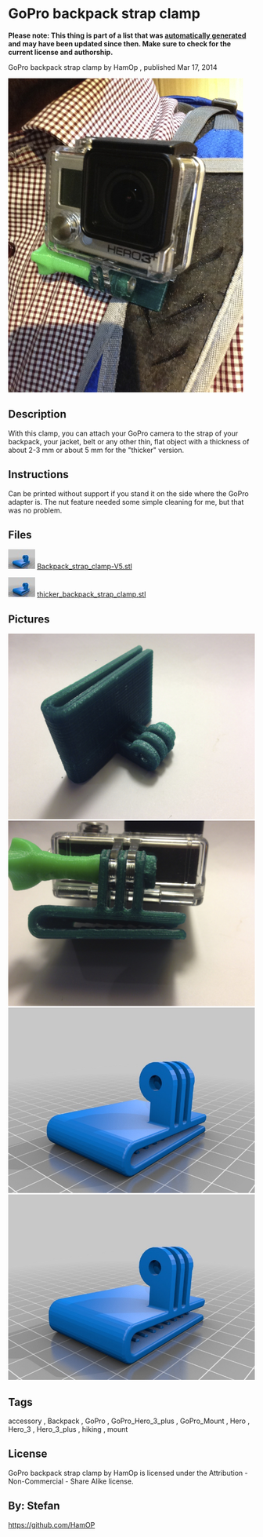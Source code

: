 GoPro backpack strap clamp
===============
**Please note: This thing is part of a list that was [automatically generated](https://github.com/carlosgs/export-things) and may have been updated since then. Make sure to check for the current license and authorship.**  

GoPro backpack strap clamp  by HamOp , published Mar 17, 2014

![Image](img/IMG_2739_display_large.jpg)

Description
--------
With this clamp, you can attach your GoPro camera to the strap of your backpack, your jacket, belt or any other thin, flat object with a thickness of about 2-3 mm or about 5 mm for the "thicker" version.

Instructions
--------
Can be printed without support if you stand it on the side where the GoPro adapter is. The nut feature needed some simple cleaning for me, but that was no problem.

Files
--------
[![Image](img/Backpack_strap_clamp-V5_preview_tinycard.jpg)](Backpack_strap_clamp-V5.stl)
 [ Backpack_strap_clamp-V5.stl](Backpack_strap_clamp-V5.stl)  

[![Image](img/thicker_backpack_strap_clamp_preview_tinycard.jpg)](thicker_backpack_strap_clamp.stl)
 [ thicker_backpack_strap_clamp.stl](thicker_backpack_strap_clamp.stl)  



Pictures
--------
![Image](img/IMG_2742_display_large.jpg)
![Image](img/IMG_2740_display_large.jpg)
![Image](img/Backpack_strap_clamp-V5_display_large.jpg)
![Image](img/thicker_backpack_strap_clamp_display_large.jpg)


Tags
--------
accessory , Backpack , GoPro , GoPro_Hero_3_plus , GoPro_Mount , Hero , Hero_3 , Hero_3_plus , hiking , mount  

  

License
--------
GoPro backpack strap clamp by HamOp is licensed under the Attribution - Non-Commercial - Share Alike license.  



By: Stefan
--------
<https://github.com/HamOP>